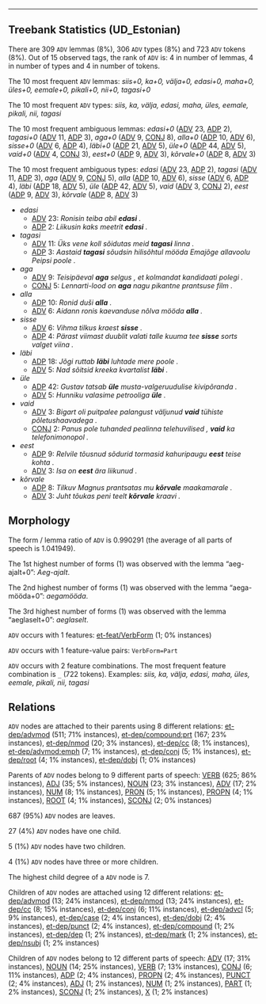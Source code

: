 

--------------------------------------------------------------------------------

## Treebank Statistics (UD_Estonian)

There are 309 `ADV` lemmas (8%), 306 `ADV` types (8%) and 723 `ADV` tokens (8%).
Out of 15 observed tags, the rank of `ADV` is: 4 in number of lemmas, 4 in number of types and 4 in number of tokens.

The 10 most frequent `ADV` lemmas: <em>siis+0, ka+0, välja+0, edasi+0, maha+0, üles+0, eemale+0, pikali+0, nii+0, tagasi+0</em>

The 10 most frequent `ADV` types:  <em>siis, ka, välja, edasi, maha, üles, eemale, pikali, nii, tagasi</em>

The 10 most frequent ambiguous lemmas: <em>edasi+0</em> ([ADV]() 23, [ADP]() 2), <em>tagasi+0</em> ([ADV]() 11, [ADP]() 3), <em>aga+0</em> ([ADV]() 9, [CONJ]() 8), <em>alla+0</em> ([ADP]() 10, [ADV]() 6), <em>sisse+0</em> ([ADV]() 6, [ADP]() 4), <em>läbi+0</em> ([ADP]() 21, [ADV]() 5), <em>üle+0</em> ([ADP]() 44, [ADV]() 5), <em>vaid+0</em> ([ADV]() 4, [CONJ]() 3), <em>eest+0</em> ([ADP]() 9, [ADV]() 3), <em>kõrvale+0</em> ([ADP]() 8, [ADV]() 3)

The 10 most frequent ambiguous types:  <em>edasi</em> ([ADV]() 23, [ADP]() 2), <em>tagasi</em> ([ADV]() 11, [ADP]() 3), <em>aga</em> ([ADV]() 9, [CONJ]() 5), <em>alla</em> ([ADP]() 10, [ADV]() 6), <em>sisse</em> ([ADV]() 6, [ADP]() 4), <em>läbi</em> ([ADP]() 18, [ADV]() 5), <em>üle</em> ([ADP]() 42, [ADV]() 5), <em>vaid</em> ([ADV]() 3, [CONJ]() 2), <em>eest</em> ([ADP]() 9, [ADV]() 3), <em>kõrvale</em> ([ADP]() 8, [ADV]() 3)


* <em>edasi</em>
  * [ADV]() 23: <em>Ronisin teiba abil <b>edasi</b> .</em>
  * [ADP]() 2: <em>Liikusin kaks meetrit <b>edasi</b> .</em>
* <em>tagasi</em>
  * [ADV]() 11: <em>Üks vene koll sõidutas meid <b>tagasi</b> linna .</em>
  * [ADP]() 3: <em>Aastaid <b>tagasi</b> sõudsin hilisõhtul mööda Emajõge allavoolu Peipsi poole .</em>
* <em>aga</em>
  * [ADV]() 9: <em>Teisipäeval <b>aga</b> selgus , et kolmandat kandidaati polegi .</em>
  * [CONJ]() 5: <em>Lennarti-lood on <b>aga</b> nagu pikantne prantsuse film .</em>
* <em>alla</em>
  * [ADP]() 10: <em>Ronid duši <b>alla</b> .</em>
  * [ADV]() 6: <em>Aidann ronis kaevanduse nõlva mööda <b>alla</b> .</em>
* <em>sisse</em>
  * [ADV]() 6: <em>Vihma tilkus kraest <b>sisse</b> .</em>
  * [ADP]() 4: <em>Pärast viimast duublit valati talle kuuma tee <b>sisse</b> sorts valget viina .</em>
* <em>läbi</em>
  * [ADP]() 18: <em>Jõgi ruttab <b>läbi</b> luhtade mere poole .</em>
  * [ADV]() 5: <em>Nad sõitsid kreeka kvartalist <b>läbi</b> .</em>
* <em>üle</em>
  * [ADP]() 42: <em>Gustav tatsab <b>üle</b> musta-valgeruudulise kivipõranda .</em>
  * [ADV]() 5: <em>Hunniku valasime petrooliga <b>üle</b> .</em>
* <em>vaid</em>
  * [ADV]() 3: <em>Bigart oli puitpalee palangust väljunud <b>vaid</b> tühiste põletushaavadega .</em>
  * [CONJ]() 2: <em>Panus pole tuhanded pealinna telehuvilised , <b>vaid</b> ka telefonimonopol .</em>
* <em>eest</em>
  * [ADP]() 9: <em>Relvile tõusnud sõdurid tormasid kahuripaugu <b>eest</b> teise kohta .</em>
  * [ADV]() 3: <em>Isa on <b>eest</b> ära liikunud .</em>
* <em>kõrvale</em>
  * [ADP]() 8: <em>Tilkuv Magnus prantsatas mu <b>kõrvale</b> maakamarale .</em>
  * [ADV]() 3: <em>Juht tõukas peni teelt <b>kõrvale</b> kraavi .</em>

## Morphology

The form / lemma ratio of `ADV` is 0.990291 (the average of all parts of speech is 1.041949).

The 1st highest number of forms (1) was observed with the lemma “aeg-ajalt+0”: <em>Aeg-ajalt</em>.

The 2nd highest number of forms (1) was observed with the lemma “aega-mööda+0”: <em>aegamööda</em>.

The 3rd highest number of forms (1) was observed with the lemma “aeglaselt+0”: <em>aeglaselt</em>.

`ADV` occurs with 1 features: [et-feat/VerbForm]() (1; 0% instances)

`ADV` occurs with 1 feature-value pairs: `VerbForm=Part`

`ADV` occurs with 2 feature combinations.
The most frequent feature combination is `_` (722 tokens).
Examples: <em>siis, ka, välja, edasi, maha, üles, eemale, pikali, nii, tagasi</em>


## Relations

`ADV` nodes are attached to their parents using 8 different relations: [et-dep/advmod]() (511; 71% instances), [et-dep/compound:prt]() (167; 23% instances), [et-dep/nmod]() (20; 3% instances), [et-dep/cc]() (8; 1% instances), [et-dep/advmod:emph]() (7; 1% instances), [et-dep/conj]() (5; 1% instances), [et-dep/root]() (4; 1% instances), [et-dep/dobj]() (1; 0% instances)

Parents of `ADV` nodes belong to 9 different parts of speech: [VERB]() (625; 86% instances), [ADJ]() (35; 5% instances), [NOUN]() (23; 3% instances), [ADV]() (17; 2% instances), [NUM]() (8; 1% instances), [PRON]() (5; 1% instances), [PROPN]() (4; 1% instances), [ROOT]() (4; 1% instances), [SCONJ]() (2; 0% instances)

687 (95%) `ADV` nodes are leaves.

27 (4%) `ADV` nodes have one child.

5 (1%) `ADV` nodes have two children.

4 (1%) `ADV` nodes have three or more children.

The highest child degree of a `ADV` node is 7.

Children of `ADV` nodes are attached using 12 different relations: [et-dep/advmod]() (13; 24% instances), [et-dep/nmod]() (13; 24% instances), [et-dep/cc]() (8; 15% instances), [et-dep/conj]() (6; 11% instances), [et-dep/advcl]() (5; 9% instances), [et-dep/case]() (2; 4% instances), [et-dep/dobj]() (2; 4% instances), [et-dep/punct]() (2; 4% instances), [et-dep/compound]() (1; 2% instances), [et-dep/dep]() (1; 2% instances), [et-dep/mark]() (1; 2% instances), [et-dep/nsubj]() (1; 2% instances)

Children of `ADV` nodes belong to 12 different parts of speech: [ADV]() (17; 31% instances), [NOUN]() (14; 25% instances), [VERB]() (7; 13% instances), [CONJ]() (6; 11% instances), [ADP]() (2; 4% instances), [PROPN]() (2; 4% instances), [PUNCT]() (2; 4% instances), [ADJ]() (1; 2% instances), [NUM]() (1; 2% instances), [PART]() (1; 2% instances), [SCONJ]() (1; 2% instances), [X]() (1; 2% instances)

